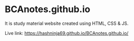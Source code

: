 # BCAnotes.github.io
It is study material website created using HTML, CSS &amp; JS. 

Live link: https://hashninja69.github.io/BCAnotes.github.io/
